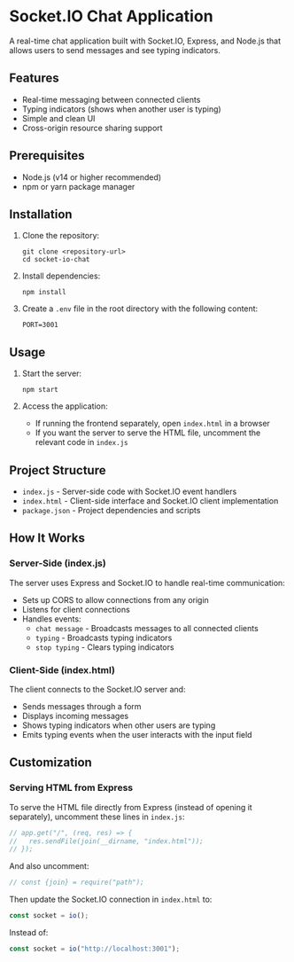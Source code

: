 # Socket.IO Chat Application

A real-time chat application built with Socket.IO, Express, and Node.js that allows users to send messages and see typing indicators.

## Features

- Real-time messaging between connected clients
- Typing indicators (shows when another user is typing)
- Simple and clean UI
- Cross-origin resource sharing support

## Prerequisites

- Node.js (v14 or higher recommended)
- npm or yarn package manager

## Installation

1. Clone the repository:
   ```
   git clone <repository-url>
   cd socket-io-chat
   ```

2. Install dependencies:
   ```
   npm install
   ```

3. Create a `.env` file in the root directory with the following content:
   ```
   PORT=3001
   ```

## Usage

1. Start the server:
   ```
   npm start
   ```

2. Access the application:
   - If running the frontend separately, open `index.html` in a browser
   - If you want the server to serve the HTML file, uncomment the relevant code in `index.js`

## Project Structure

- `index.js` - Server-side code with Socket.IO event handlers
- `index.html` - Client-side interface and Socket.IO client implementation
- `package.json` - Project dependencies and scripts

## How It Works

### Server-Side (index.js)

The server uses Express and Socket.IO to handle real-time communication:

- Sets up CORS to allow connections from any origin
- Listens for client connections
- Handles events:
  - `chat message` - Broadcasts messages to all connected clients
  - `typing` - Broadcasts typing indicators
  - `stop typing` - Clears typing indicators

### Client-Side (index.html)

The client connects to the Socket.IO server and:

- Sends messages through a form
- Displays incoming messages
- Shows typing indicators when other users are typing
- Emits typing events when the user interacts with the input field

## Customization

### Serving HTML from Express

To serve the HTML file directly from Express (instead of opening it separately), uncomment these lines in `index.js`:

```javascript
// app.get("/", (req, res) => {
//   res.sendFile(join(__dirname, "index.html"));
// });
```

And also uncomment:
```javascript
// const {join} = require("path");
```

Then update the Socket.IO connection in `index.html` to:
```javascript
const socket = io();
```

Instead of:
```javascript
const socket = io("http://localhost:3001");
```


